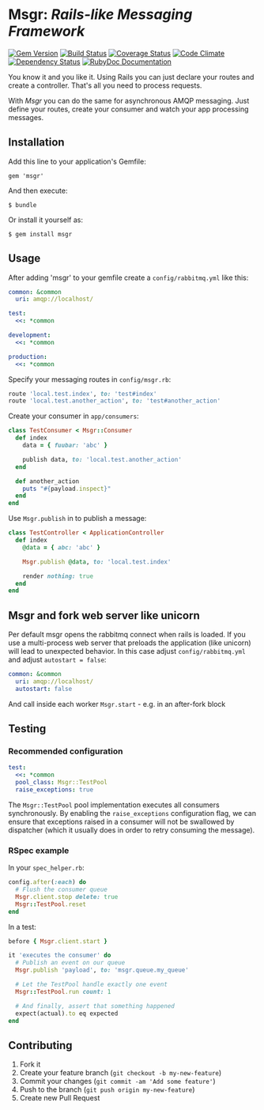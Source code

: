 # Msgr: *Rails-like Messaging Framework*


[![Gem Version](https://badge.fury.io/rb/msgr.svg)](http://badge.fury.io/rb/msgr)
[![Build Status](http://img.shields.io/travis/jgraichen/msgr/master.svg)](https://travis-ci.org/jgraichen/msgr)
[![Coverage Status](http://img.shields.io/coveralls/jgraichen/msgr/master.svg)](https://coveralls.io/r/jgraichen/msgr)
[![Code Climate](http://img.shields.io/codeclimate/github/jgraichen/msgr.svg)](https://codeclimate.com/github/jgraichen/msgr)
[![Dependency Status](http://img.shields.io/gemnasium/jgraichen/msgr.svg)](https://gemnasium.com/jgraichen/msgr)
[![RubyDoc Documentation](http://img.shields.io/badge/rubydoc-here-blue.svg)](http://rubydoc.info/github/jgraichen/msgr/master/frames)

You know it and you like it. Using Rails you can just declare your routes and
create a controller. That's all you need to process requests.

With *Msgr* you can do the same for asynchronous AMQP messaging. Just define
your routes, create your consumer and watch your app processing messages.

## Installation

Add this line to your application's Gemfile:

    gem 'msgr'

And then execute:

    $ bundle

Or install it yourself as:

    $ gem install msgr

## Usage

After adding 'msgr' to your gemfile create a `config/rabbitmq.yml` like this:

```yaml
common: &common
  uri: amqp://localhost/

test:
  <<: *common

development:
  <<: *common

production:
  <<: *common
```

Specify your messaging routes in `config/msgr.rb`:

```ruby
route 'local.test.index', to: 'test#index'
route 'local.test.another_action', to: 'test#another_action'
```

Create your consumer in `app/consumers`:

```ruby
class TestConsumer < Msgr::Consumer
  def index
    data = { fuubar: 'abc' }

    publish data, to: 'local.test.another_action'
  end

  def another_action
    puts "#{payload.inspect}"
  end
end
```

Use `Msgr.publish` in to publish a message:

```ruby
class TestController < ApplicationController
  def index
    @data = { abc: 'abc' }

    Msgr.publish @data, to: 'local.test.index'

    render nothing: true
  end
end
```

## Msgr and fork web server like unicorn

Per default msgr opens the rabbitmq connect when rails is loaded. If you use a multi-process web server that preloads the application (like unicorn) will lead to unexpected behavior. In this case adjust `config/rabbitmq.yml` and adjust `autostart = false`:


```yaml
common: &common
  uri: amqp://localhost/
  autostart: false
```

And call inside each worker `Msgr.start` - e.g. in an after-fork block


## Testing

### Recommended configuration

```yaml
test:
  <<: *common
  pool_class: Msgr::TestPool
  raise_exceptions: true
```

The `Msgr::TestPool` pool implementation executes all consumers synchronously.
By enabling the `raise_exceptions` configuration flag, we can ensure that exceptions raised in a consumer will not be swallowed by dispatcher (which it usually does in order to retry consuming the message).

### RSpec example

In your `spec_helper.rb`:

```ruby
config.after(:each) do
  # Flush the consumer queue
  Msgr.client.stop delete: true
  Msgr::TestPool.reset
end
```

In a test:

```ruby
before { Msgr.client.start }

it 'executes the consumer' do
  # Publish an event on our queue
  Msgr.publish 'payload', to: 'msgr.queue.my_queue'

  # Let the TestPool handle exactly one event
  Msgr::TestPool.run count: 1

  # And finally, assert that something happened
  expect(actual).to eq expected
end
```


## Contributing

1. Fork it
2. Create your feature branch (`git checkout -b my-new-feature`)
3. Commit your changes (`git commit -am 'Add some feature'`)
4. Push to the branch (`git push origin my-new-feature`)
5. Create new Pull Request
